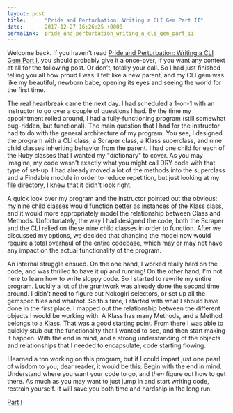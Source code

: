 ```yaml
---
layout: post
title:      "Pride and Perturbation: Writing a CLI Gem Part II"
date:       2017-12-27 16:26:25 +0000
permalink:  pride_and_perturbation_writing_a_cli_gem_part_ii
---
```



Welcome back. If you haven’t read [Pride and Perturbation: Writing a CLI Gem Part I](https://cboujoukos.github.io/pride_and_perturbation_writing_a_cli_gem), you should probably give it a once-over, if you want any context at all for the following post. Or don’t, totally your call. So I had just finished telling you all how proud I was. I felt like a new parent, and my CLI gem was like my beautiful, newborn babe, opening its eyes and seeing the world for the first time.

The real heartbreak came the next day. I had scheduled a 1-on-1 with an instructor to go over a couple of questions I had. By the time my appointment rolled around, I had a fully-functioning program (still somewhat bug-ridden, but functional). The main question that I had for the instructor had to do with the general architecture of my program. You see, I designed the program with a CLI class, a Scraper class, a Klass superclass, and nine child classes inheriting behavior from the parent. I had one child for each of the Ruby classes that I wanted my "dictionary" to cover. As you may imagine, my code wasn't exactly what you might call DRY code with that type of set-up. I had already moved a lot of the methods into the superclass and a Findable module in order to reduce repetition, but just looking at my file directory, I knew that it didn't look right.

A quick look over my program and the instructor pointed out the obvious: my nine child classes would function better as instances of the Klass class, and it would more appropriately model the relationship between Class and Methods. Unfortunately, the way I had designed the code, both the Scraper and the CLI relied on these nine child classes in order to function. After we discussed my options, we decided that changing the model now would require a total overhaul of the entire codebase, which may or may not have any impact on the actual functionality of the program.

An internal struggle ensued. On the one hand, I worked really hard on the code, and was thrilled to have it up and running! On the other hand, I'm not here to learn how to write sloppy code. So I started to rewrite my entire program. Luckily a lot of the gruntwork was already done the second time around. I didn't need to figure out Nokogiri selectors, or set up all the gemspec files and whatnot. So this time, I started with what I should have done in the first place. I mapped out the relationship between the different objects I would be working with. A Klass has many Methods, and a Method belongs to a Klass.  That was a good starting point. From there I was able to quickly stub out the functionality that I wanted to see, and then start making it happen. With the end in mind, and a strong understanding of the objects and relationships that I needed to encapsulate, code starting flowing.

I learned a ton working on this program, but if I could impart just one pearl of wisdom to you, dear reader, it would be this: Begin with the end in mind. Understand where you want your code to go, and *then* figure out how to get there. As much as you may want to just jump in and start writing code, restrain yourself. It will save you both time and hardship in the long run. 

[Part I](https://cboujoukos.github.io/pride_and_perturbation_writing_a_cli_gem)

